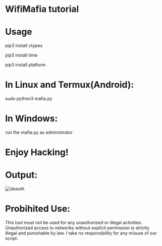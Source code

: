 # WifiMafia tutorial
# Usage
pip3 install ctypes

pip3 install time

pip3 install platform
# In Linux and Termux(Android):
sudo python3 mafia.py
# In Windows:
run the mafia.py as administrator
# Enjoy Hacking!
# Output:
![deauth](https://github.com/user-attachments/assets/4ef9290b-5a8e-473c-93da-7d3a122c244b)
# Probihited Use:
This tool must not be used for any unauthorized or illegal activities. 
Unauthorized access to networks without explicit permission is strictly illegal and punishable by law. 
I take no responsibility for any misuse of our script.
